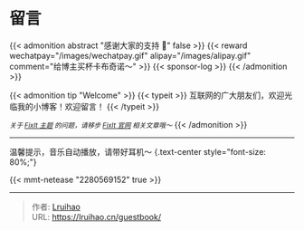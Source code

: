 # 留言


{{< admonition abstract "感谢大家的支持 🙏"  false >}}
{{< reward wechatpay="/images/wechatpay.gif" alipay="/images/alipay.gif" comment="给博主买杯卡布奇诺～" >}}
{{< sponsor-log >}}
{{< /admonition >}}

{{< admonition tip "Welcome" >}}
{{< typeit >}}
互联网的广大朋友们，欢迎光临我的小博客！欢迎留言！
{{< /typeit >}}

<small>_关于 [FixIt 主题](https://github.com/hugo-fixit/FixIt) 的问题，请移步 [FixIt 官网](https://fixit.lruihao.cn) 相关文章哦～_</small>
{{< /admonition >}}

---

温馨提示，音乐自动播放，请带好耳机～
{.text-center style="font-size: 80%;"}

{{< mmt-netease "2280569152" true >}}


---

> 作者: [Lruihao](https://github.com/Lruihao)  
> URL: https://lruihao.cn/guestbook/  

